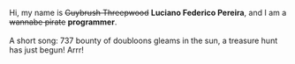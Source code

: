 Hi, my name is ~~Guybrush Threepwood~~ **Luciano Federico Pereira**, and I am a ~~wannabe pirate~~ **programmer**.<br><br>A short song: 737 bounty of doubloons gleams in the sun, a treasure hunt has just begun! Arrr!
